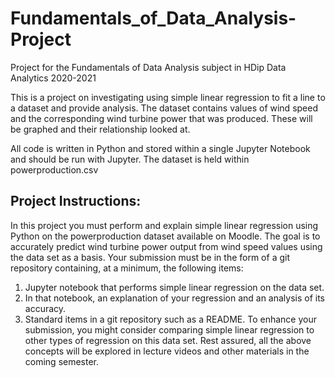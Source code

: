 # Fundamentals_of_Data_Analysis-Project
Project for the Fundamentals of Data Analysis subject in HDip Data Analytics 2020-2021 

This is a project on investigating using simple linear regression to fit a line to a dataset and provide analysis. The dataset contains values of wind speed and the corresponding wind turbine power that was produced. These will be graphed and their relationship looked at.

All code is written in Python and stored within a single Jupyter Notebook and should be run with Jupyter. The dataset is held within powerproduction.csv

## Project Instructions:
In this project you must perform and explain simple linear regression using Python
on the powerproduction dataset available on Moodle. The goal is to accurately predict wind turbine power output from wind speed values using the data set as a basis.
Your submission must be in the form of a git repository containing, at a minimum, the
following items:
1. Jupyter notebook that performs simple linear regression on the data set.
2. In that notebook, an explanation of your regression and an analysis of its accuracy.
3. Standard items in a git repository such as a README.
To enhance your submission, you might consider comparing simple linear regression to
other types of regression on this data set. Rest assured, all the above concepts will be
explored in lecture videos and other materials in the coming semester.